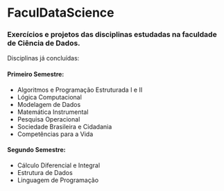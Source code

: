 # FaculDataScience
### Exercícios e projetos das disciplinas estudadas na faculdade de Ciência de Dados.
Disciplinas já concluídas:
#### Primeiro Semestre:
* Algoritmos e Programação Estruturada I e II
* Lógica Computacional
* Modelagem de Dados
* Matemática Instrumental
* Pesquisa Operacional
* Sociedade Brasileira e Cidadania
* Competências para a Vida
#### Segundo Semestre:
* Cálculo Diferencial e Integral
* Estrutura de Dados
* Linguagem de Programação